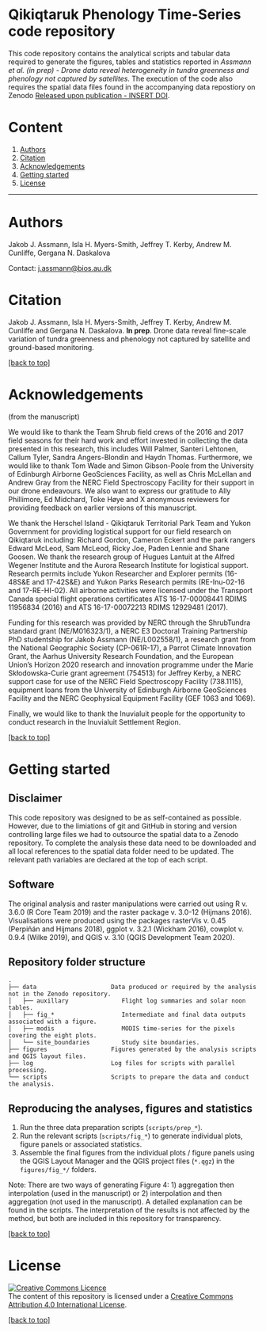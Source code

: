 # Qikiqtaruk Phenology Time-Series code repository

This code repository contains the analytical scripts and tabular data required to generate the figures, tables and statistics reported in *Assmann et al. (in prep) - Drone data reveal heterogeneity in tundra greenness and phenology not captured by satellites*. The execution of the code also requires the spatial data files found in the accompanying data repostiory on Zenodo [Released upon publication - INSERT DOI](www.zenodo.org).

# Content
1. [Authors](#Authors)
2. [Citation](#Citation)
3. [Acknowledgements](#Ackowledgements)
4. [Getting started](#Getting-started)
5. [License](#License)
---
# Authors
Jakob J. Assmann, Isla H. Myers-Smith, Jeffrey T. Kerby, Andrew M. Cunliffe, Gergana N. Daskalova

Contact: j.assmann@bios.au.dk

# Citation
Jakob J. Assmann, Isla H. Myers-Smith, Jeffrey T. Kerby, Andrew M. Cunliffe and Gergana N. Daskalova. **In prep**. Drone data reveal fine-scale variation of tundra greenness and phenology not captured by satellite and ground-based monitoring.

[\[back to top\]](#Qikiqtaruk-Phenology-Time-Series-Code-Repository)

# Acknowledgements 
(from the manuscript)

We would like to thank the Team Shrub field crews of the 2016 and 2017 field seasons for their hard work and effort invested in collecting the data presented in this research, this includes Will Palmer, Santeri Lehtonen, Callum Tyler, Sandra Angers-Blondin and Haydn Thomas. Furthermore, we would like to thank Tom Wade and Simon Gibson-Poole from the University of Edinburgh Airborne GeoSciences Facility, as well as Chris McLellan and Andrew Gray from the NERC Field Spectroscopy Facility for their support in our drone endeavours. We also want to express our gratitude to Ally Phillimore, Ed Midchard, Toke Høye and X anonymous reviewers for providing feedback on earlier versions of this manuscript. 

We thank the Herschel Island - Qikiqtaruk Territorial Park Team and Yukon Government for providing logistical support for our field research on Qikiqtaruk including: Richard Gordon, Cameron Eckert and the park rangers Edward McLeod, Sam McLeod, Ricky Joe, Paden Lennie and Shane Goosen. We thank the research group of Hugues Lantuit at the Alfred Wegener Institute and the Aurora Research Institute for logistical support. Research permits include Yukon Researcher and Explorer permits (16-48S&E and 17-42S&E) and Yukon Parks Research permits (RE-Inu-02-16 and 17-RE-HI-02). All airborne activities were licensed under the Transport Canada special flight operations certificates ATS 16-17-00008441 RDIMS 11956834 (2016) and ATS 16-17-00072213 RDIMS 12929481 (2017).

Funding for this research was provided by NERC through the ShrubTundra standard grant (NE/M016323/1), a NERC E3 Doctoral Training Partnership PhD studentship for Jakob Assmann (NE/L002558/1), a research grant from the National Geographic Society (CP-061R-17), a Parrot Climate Innovation Grant, the Aarhus University Research Foundation, and the European Union’s Horizon 2020 research and innovation programme under the Marie Skłodowska-Curie grant agreement (754513) for Jeffrey Kerby, a NERC support case for use of the NERC Field Spectroscopy Facility (738.1115), equipment loans from the University of Edinburgh Airborne GeoSciences Facility and the NERC Geophysical Equipment Facility (GEF 1063 and 1069).

Finally, we would like to thank the Inuvialuit people for the opportunity to conduct research in the Inuvialuit Settlement Region.

[\[back to top\]](#Qikiqtaruk-Phenology-Time-Series-Code-Repository)

# Getting started

## Disclaimer

This code repository was designed to be as self-contained as possible. However, due to the limiations of git and GitHub in storing and version controlling large files we had to outsource the spatial data to a Zenodo repository. To complete the analysis these data need to be downloaded and all local references to the spatial data folder need to be updated. The relevant path variables are declared at the top of each script.

## Software
The original analysis and raster manipulations were carried out using R v. 3.6.0 (R Core Team 2019) and the raster package v. 3.0-12 (Hijmans 2016). Visualisations were produced using the packages rasterVis v. 0.45 (Perpiñán and Hijmans 2018), ggplot v. 3.2.1 (Wickham 2016), cowplot v. 0.9.4 (Wilke 2019), and QGIS v. 3.10 (QGIS Development Team 2020).

## Repository folder structure
```
.
├── data                     Data produced or required by the analysis not in the Zenodo repository.
│   ├── auxillary               Flight log summaries and solar noon tables.    
│   ├── fig_*                   Intermediate and final data outputs associated with a figure. 
│   ├── modis                   MODIS time-series for the pixels covering the eight plots.
│   └── site_boundaries         Study site boundaries.
├── figures                  Figures generated by the analysis scripts and QGIS layout files.
├── log                      Log files for scripts with parallel processing.
└── scripts                  Scripts to prepare the data and conduct the analysis.
```

## Reproducing the analyses, figures and statistics
1. Run the three data preparation scripts (`scripts/prep_*`).
2. Run the relevant scripts (`scripts/fig_*`) to generate individual plots, figure panels or associated statistics.
3. Assemble the final figures from the individual plots / figure panels using the QGIS Layout Manager and the QGIS project files (`*.qgz`) in the `figures/fig_*/` folders.

Note: There are two ways of generating Figure 4: 1) aggregation then interpolation (used in the manuscript) or 2) interpolation and then aggregation (not used in the manuscript). A detailed explanation can be found in the scripts. The interpretation of the results is not affected by the method, but both are included in this repository for transparency. 

[\[back to top\]](#Qikiqtaruk-Phenology-Time-Series-Code-Repository)

# License 
<a rel="license" href="http://creativecommons.org/licenses/by/4.0/"><img alt="Creative Commons Licence" style="border-width:0" src="https://i.creativecommons.org/l/by/4.0/88x31.png" /></a><br />The content of this repository is licensed under a <a rel="license" href="http://creativecommons.org/licenses/by/4.0/">Creative Commons Attribution 4.0 International License</a>.

[\[back to top\]](#Qikiqtaruk-Phenology-Time-Series-Code-Repository)
